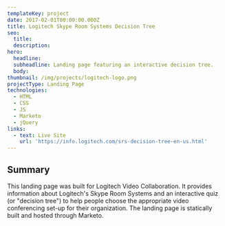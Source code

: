 ```yaml
---
templateKey: project
date: 2017-02-01T00:00:00.000Z
title: Logitech Skype Room Systems Decision Tree
seo:
  title:
  description:
hero:
  headline:
  subheadline: Landing page featuring an interactive decision tree.
  body:
thumbnail: /img/projects/logitech-logo.png
projectType: Landing Page
technologies:
  - HTML
  - CSS
  - JS
  - Marketo
  - jQuery
links:
  - text: Live Site
    url: 'https://info.logitech.com/srs-decision-tree-en-us.html'
---
```


## Summary
This landing page was built for Logitech Video Collaboration. It provides information about Logitech's Skype Room Systems and an interactive quiz (or "decision tree") to help people choose the appropriate video conferencing set-up for their organization. The landing page is statically built and hosted through Marketo.

